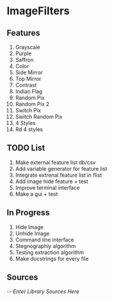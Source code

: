 # ImageFilters
## Features
1. Grayscale
2. Purple
3. Saffron
4. Color
5. Side Mirror
6. Top Mirror
7. Contrast
8. Indian Flag
9. Random Pix
10. Random Pix 2
11. Switch Pix
12. Switch Random Pix
13. 4 Styles
14. Rd 4 styles
## TODO List
1. Make external feature list db/csv
2. Add variable generator for feature list
3. Integrate extrenal feature list in flist
4. Add image hide feature + test
5. Improve terminal interface
6. Make a gui + test
## In Progress
1. Hide Image
2. Unhide Image
3. Command line interface
4. Stegnographiy algorithm
5. Testing extraction algorithm
6. Make docstrings for every file
## Sources
-- <i>Enter Library Sources Here</i>